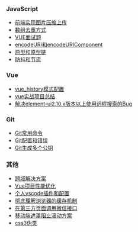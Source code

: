 <!--
 * @Description: 
 * @Author: 林河
 * @Date: 2020-05-23 16:21:12
 * @LastEditTime: 2020-05-26 17:03:46
 * @LastEditors: 林河
--> 
### JavaScript
+ [前端实现图片压缩上传](./javascript/前端实现图片压缩上传.md)
+ [数组去重方式](./javascript/数组去重方式.md)
+ [VUE面试题](./javascript/VUE面试题.md)
+ [encodeURI和encodeURIComponent](./javascript/encodeURI和encodeURIComponent.md)
+ [原型和原型链](./javascript/原型和原型链.md)
+ [防抖和节流](./javascript/防抖和节流.md)

### Vue
+ [vue_history模式配置](./vue/vue_history模式配置.md)
+ [vue实战项目总结](./vue/vue实战项目总结.md)
+ [解决element-ui2.10.x版本以上使用远程搜索的Bug](./vue/解决element-ui2.10.x版本以上使用远程搜索的Bug.md)

### Git
+ [Git常用命令](./git/Git常用命令.md)
+ [Git配置和错误](./git/Git配置和错误.md)
+ [Git生成多个公钥](./git/Git生成多个公钥.md)

### 其他
+ [跨域解决方案](./others/跨域解决方案.md)
+ [Vue项目性能优化](./others/Vue项目性能优化.md)
+ [个人vscode插件和配置](./others/个人vscode插件和配置.md)
+ [彻底理解浏览器的缓存机制](./others/彻底理解浏览器的缓存机制.md)
+ [在第三方页面调用微信接口](./others/在第三方页面调用微信接口.md)
+ [移动端遮罩阻止滚动方案](./others/移动端遮罩阻止滚动方案.md)
+ [css3伪类](./others/css3伪类.md)

